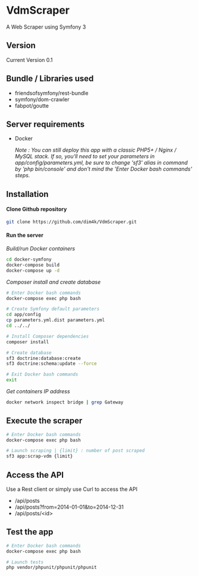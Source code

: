 VdmScraper
=====

A Web Scraper using Symfony 3

Version
----
Current Version 0.1

Bundle / Libraries used
----

* friendsofsymfony/rest-bundle
* symfony/dom-crawler
* fabpot/goutte

Server requirements
----
* Docker
*<p>Note : You can still deploy this app with a classic PHP5+ / Nginx / MySQL stack. If so, you'll need to set your parameters in app/config/parameters.yml, be sure to change 'sf3' alias in command by 'php bin/console' and don't mind the 'Enter Docker bash commands' steps.</p>*

Installation
----

#### Clone Github repository

```sh
git clone https://github.com/dim4k/VdmScraper.git
```

#### Run the server

*Build/run Docker containers*
```sh
cd docker-symfony
docker-compose build
docker-compose up -d
```

*Composer install and create database*
```sh
# Enter Docker bash commands
docker-compose exec php bash

# Create Symfony default parameters
cd app/config
cp parameters.yml.dist parameters.yml
cd ../../

# Install Composer dependencies
composer install

# Create database
sf3 doctrine:database:create
sf3 doctrine:schema:update --force

# Exit Docker bash commands
exit
```

*Get containers IP address*
```sh
docker network inspect bridge | grep Gateway
```

Execute the scraper
----

```sh
# Enter Docker bash commands
docker-compose exec php bash

# Launch scraping | {limit} : number of post scraped
sf3 app:scrap-vdm {limit}
```

Access the API
----

Use a Rest client or simply use Curl to access the API

* /api/posts
* /api/posts?from=2014-01-01&amp;to=2014-12-31
* /api/posts/&lt;id&gt;

Test the app
----

```sh
# Enter Docker bash commands
docker-compose exec php bash

# Launch tests
php vendor/phpunit/phpunit/phpunit
```

